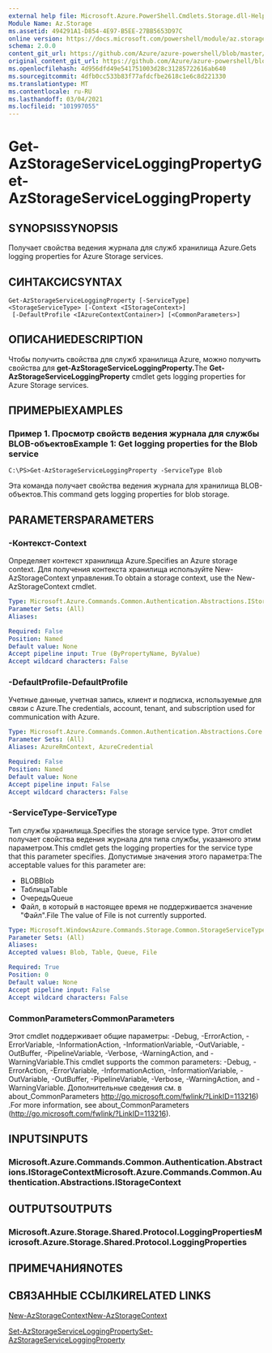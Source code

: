 ```yaml
---
external help file: Microsoft.Azure.PowerShell.Cmdlets.Storage.dll-Help.xml
Module Name: Az.Storage
ms.assetid: 494291A1-D854-4E97-B5EE-27BB5653D97C
online version: https://docs.microsoft.com/powershell/module/az.storage/get-azstorageserviceloggingproperty
schema: 2.0.0
content_git_url: https://github.com/Azure/azure-powershell/blob/master/src/Storage/Storage.Management/help/Get-AzStorageServiceLoggingProperty.md
original_content_git_url: https://github.com/Azure/azure-powershell/blob/master/src/Storage/Storage.Management/help/Get-AzStorageServiceLoggingProperty.md
ms.openlocfilehash: 4d956dfd49e541751003d28c31285722616ab640
ms.sourcegitcommit: 4dfb0cc533b83f77afdcfbe2618c1e6c8d221330
ms.translationtype: MT
ms.contentlocale: ru-RU
ms.lasthandoff: 03/04/2021
ms.locfileid: "101997055"
---
```

# <span data-ttu-id="bffda-101">Get-AzStorageServiceLoggingProperty</span><span class="sxs-lookup"><span data-stu-id="bffda-101">Get-AzStorageServiceLoggingProperty</span></span>

## <span data-ttu-id="bffda-102">SYNOPSIS</span><span class="sxs-lookup"><span data-stu-id="bffda-102">SYNOPSIS</span></span>
<span data-ttu-id="bffda-103">Получает свойства ведения журнала для служб хранилища Azure.</span><span class="sxs-lookup"><span data-stu-id="bffda-103">Gets logging properties for Azure Storage services.</span></span>

## <span data-ttu-id="bffda-104">СИНТАКСИС</span><span class="sxs-lookup"><span data-stu-id="bffda-104">SYNTAX</span></span>

```
Get-AzStorageServiceLoggingProperty [-ServiceType] <StorageServiceType> [-Context <IStorageContext>]
 [-DefaultProfile <IAzureContextContainer>] [<CommonParameters>]
```

## <span data-ttu-id="bffda-105">ОПИСАНИЕ</span><span class="sxs-lookup"><span data-stu-id="bffda-105">DESCRIPTION</span></span>
<span data-ttu-id="bffda-106">Чтобы получить свойства для служб хранилища Azure, можно получить свойства для **get-AzStorageServiceLoggingProperty.**</span><span class="sxs-lookup"><span data-stu-id="bffda-106">The **Get-AzStorageServiceLoggingProperty** cmdlet gets logging properties for Azure Storage services.</span></span>

## <span data-ttu-id="bffda-107">ПРИМЕРЫ</span><span class="sxs-lookup"><span data-stu-id="bffda-107">EXAMPLES</span></span>

### <span data-ttu-id="bffda-108">Пример 1. Просмотр свойств ведения журнала для службы BLOB-объектов</span><span class="sxs-lookup"><span data-stu-id="bffda-108">Example 1: Get logging properties for the Blob service</span></span>
```
C:\PS>Get-AzStorageServiceLoggingProperty -ServiceType Blob
```

<span data-ttu-id="bffda-109">Эта команда получает свойства ведения журнала для хранилища BLOB-объектов.</span><span class="sxs-lookup"><span data-stu-id="bffda-109">This command gets logging properties for blob storage.</span></span>

## <span data-ttu-id="bffda-110">PARAMETERS</span><span class="sxs-lookup"><span data-stu-id="bffda-110">PARAMETERS</span></span>

### <span data-ttu-id="bffda-111">-Контекст</span><span class="sxs-lookup"><span data-stu-id="bffda-111">-Context</span></span>
<span data-ttu-id="bffda-112">Определяет контекст хранилища Azure.</span><span class="sxs-lookup"><span data-stu-id="bffda-112">Specifies an Azure storage context.</span></span>
<span data-ttu-id="bffda-113">Для получения контекста хранилища используйте New-AzStorageContext управления.</span><span class="sxs-lookup"><span data-stu-id="bffda-113">To obtain a storage context, use the New-AzStorageContext cmdlet.</span></span>

```yaml
Type: Microsoft.Azure.Commands.Common.Authentication.Abstractions.IStorageContext
Parameter Sets: (All)
Aliases:

Required: False
Position: Named
Default value: None
Accept pipeline input: True (ByPropertyName, ByValue)
Accept wildcard characters: False
```

### <span data-ttu-id="bffda-114">-DefaultProfile</span><span class="sxs-lookup"><span data-stu-id="bffda-114">-DefaultProfile</span></span>
<span data-ttu-id="bffda-115">Учетные данные, учетная запись, клиент и подписка, используемые для связи с Azure.</span><span class="sxs-lookup"><span data-stu-id="bffda-115">The credentials, account, tenant, and subscription used for communication with Azure.</span></span>

```yaml
Type: Microsoft.Azure.Commands.Common.Authentication.Abstractions.Core.IAzureContextContainer
Parameter Sets: (All)
Aliases: AzureRmContext, AzureCredential

Required: False
Position: Named
Default value: None
Accept pipeline input: False
Accept wildcard characters: False
```

### <span data-ttu-id="bffda-116">-ServiceType</span><span class="sxs-lookup"><span data-stu-id="bffda-116">-ServiceType</span></span>
<span data-ttu-id="bffda-117">Тип службы хранилища.</span><span class="sxs-lookup"><span data-stu-id="bffda-117">Specifies the storage service type.</span></span>
<span data-ttu-id="bffda-118">Этот cmdlet получает свойства ведения журнала для типа службы, указанного этим параметром.</span><span class="sxs-lookup"><span data-stu-id="bffda-118">This cmdlet gets the logging properties for the service type that this parameter specifies.</span></span>
<span data-ttu-id="bffda-119">Допустимые значения этого параметра:</span><span class="sxs-lookup"><span data-stu-id="bffda-119">The acceptable values for this parameter are:</span></span>
- <span data-ttu-id="bffda-120">BLOB</span><span class="sxs-lookup"><span data-stu-id="bffda-120">Blob</span></span> 
- <span data-ttu-id="bffda-121">Таблица</span><span class="sxs-lookup"><span data-stu-id="bffda-121">Table</span></span>
- <span data-ttu-id="bffda-122">Очередь</span><span class="sxs-lookup"><span data-stu-id="bffda-122">Queue</span></span>
- <span data-ttu-id="bffda-123">Файл, в который в настоящее время не поддерживается значение "Файл".</span><span class="sxs-lookup"><span data-stu-id="bffda-123">File The value of File is not currently supported.</span></span>

```yaml
Type: Microsoft.WindowsAzure.Commands.Storage.Common.StorageServiceType
Parameter Sets: (All)
Aliases:
Accepted values: Blob, Table, Queue, File

Required: True
Position: 0
Default value: None
Accept pipeline input: False
Accept wildcard characters: False
```

### <span data-ttu-id="bffda-124">CommonParameters</span><span class="sxs-lookup"><span data-stu-id="bffda-124">CommonParameters</span></span>
<span data-ttu-id="bffda-125">Этот cmdlet поддерживает общие параметры: -Debug, -ErrorAction, -ErrorVariable, -InformationAction, -InformationVariable, -OutVariable, -OutBuffer, -PipelineVariable, -Verbose, -WarningAction, and -WarningVariable.</span><span class="sxs-lookup"><span data-stu-id="bffda-125">This cmdlet supports the common parameters: -Debug, -ErrorAction, -ErrorVariable, -InformationAction, -InformationVariable, -OutVariable, -OutBuffer, -PipelineVariable, -Verbose, -WarningAction, and -WarningVariable.</span></span> <span data-ttu-id="bffda-126">Дополнительные сведения см. в about_CommonParameters http://go.microsoft.com/fwlink/?LinkID=113216) .</span><span class="sxs-lookup"><span data-stu-id="bffda-126">For more information, see about_CommonParameters (http://go.microsoft.com/fwlink/?LinkID=113216).</span></span>

## <span data-ttu-id="bffda-127">INPUTS</span><span class="sxs-lookup"><span data-stu-id="bffda-127">INPUTS</span></span>

### <span data-ttu-id="bffda-128">Microsoft.Azure.Commands.Common.Authentication.Abstractions.IStorageContext</span><span class="sxs-lookup"><span data-stu-id="bffda-128">Microsoft.Azure.Commands.Common.Authentication.Abstractions.IStorageContext</span></span>

## <span data-ttu-id="bffda-129">OUTPUTS</span><span class="sxs-lookup"><span data-stu-id="bffda-129">OUTPUTS</span></span>

### <span data-ttu-id="bffda-130">Microsoft.Azure.Storage.Shared.Protocol.LoggingProperties</span><span class="sxs-lookup"><span data-stu-id="bffda-130">Microsoft.Azure.Storage.Shared.Protocol.LoggingProperties</span></span>

## <span data-ttu-id="bffda-131">ПРИМЕЧАНИЯ</span><span class="sxs-lookup"><span data-stu-id="bffda-131">NOTES</span></span>

## <span data-ttu-id="bffda-132">СВЯЗАННЫЕ ССЫЛКИ</span><span class="sxs-lookup"><span data-stu-id="bffda-132">RELATED LINKS</span></span>

[<span data-ttu-id="bffda-133">New-AzStorageContext</span><span class="sxs-lookup"><span data-stu-id="bffda-133">New-AzStorageContext</span></span>](./New-AzStorageContext.md)

[<span data-ttu-id="bffda-134">Set-AzStorageServiceLoggingProperty</span><span class="sxs-lookup"><span data-stu-id="bffda-134">Set-AzStorageServiceLoggingProperty</span></span>](./Set-AzStorageServiceLoggingProperty.md)



